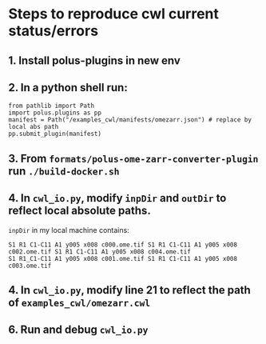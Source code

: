 
# Steps to reproduce cwl current status/errors
## 1. Install polus-plugins in new env
## 2. In a python shell run:
```
from pathlib import Path
import polus.plugins as pp
manifest = Path("/examples_cwl/manifests/omezarr.json") # replace by local abs path
pp.submit_plugin(manifest)
```
## 3. From `formats/polus-ome-zarr-converter-plugin` run `./build-docker.sh`
## 4. In `cwl_io.py`, modify `inpDir` and `outDir` to reflect local absolute paths. 
`inpDir` in my local machine contains:
```
S1 R1 C1-C11 A1 y005 x008 c000.ome.tif S1 R1 C1-C11 A1 y005 x008 c002.ome.tif S1 R1 C1-C11 A1 y005 x008 c004.ome.tif
S1 R1_C1-C11 A1 y005 x008 c001.ome.tif S1 R1 C1-C11 A1 y005 x008 c003.ome.tif
```
## 4. In `cwl_io.py`, modify line 21 to reflect the path of `examples_cwl/omezarr.cwl`
## 6. Run and debug `cwl_io.py`
